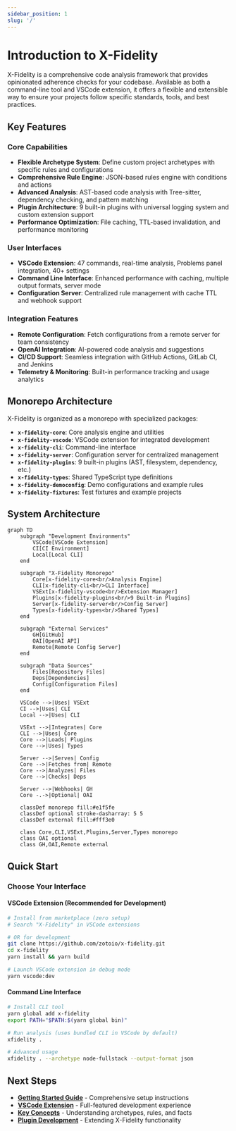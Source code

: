 ```yaml
---
sidebar_position: 1
slug: '/'
---
```


# Introduction to X-Fidelity

X-Fidelity is a comprehensive code analysis framework that provides opinionated adherence checks for your codebase. Available as both a command-line tool and VSCode extension, it offers a flexible and extensible way to ensure your projects follow specific standards, tools, and best practices.

## Key Features

### Core Capabilities
- **Flexible Archetype System**: Define custom project archetypes with specific rules and configurations
- **Comprehensive Rule Engine**: JSON-based rules engine with conditions and actions
- **Advanced Analysis**: AST-based code analysis with Tree-sitter, dependency checking, and pattern matching
- **Plugin Architecture**: 9 built-in plugins with universal logging system and custom extension support
- **Performance Optimization**: File caching, TTL-based invalidation, and performance monitoring

### User Interfaces
- **VSCode Extension**: 47 commands, real-time analysis, Problems panel integration, 40+ settings
- **Command Line Interface**: Enhanced performance with caching, multiple output formats, server mode
- **Configuration Server**: Centralized rule management with cache TTL and webhook support

### Integration Features
- **Remote Configuration**: Fetch configurations from a remote server for team consistency
- **OpenAI Integration**: AI-powered code analysis and suggestions
- **CI/CD Support**: Seamless integration with GitHub Actions, GitLab CI, and Jenkins
- **Telemetry & Monitoring**: Built-in performance tracking and usage analytics

## Monorepo Architecture

X-Fidelity is organized as a monorepo with specialized packages:

- **`x-fidelity-core`**: Core analysis engine and utilities
- **`x-fidelity-vscode`**: VSCode extension for integrated development
- **`x-fidelity-cli`**: Command-line interface
- **`x-fidelity-server`**: Configuration server for centralized management
- **`x-fidelity-plugins`**: 9 built-in plugins (AST, filesystem, dependency, etc.)
- **`x-fidelity-types`**: Shared TypeScript type definitions
- **`x-fidelity-democonfig`**: Demo configurations and example rules
- **`x-fidelity-fixtures`**: Test fixtures and example projects

## System Architecture

```mermaid
graph TD
    subgraph "Development Environments"
        VSCode[VSCode Extension]
        CI[CI Environment]
        Local[Local CLI]
    end

    subgraph "X-Fidelity Monorepo"
        Core[x-fidelity-core<br/>Analysis Engine]
        CLI[x-fidelity-cli<br/>CLI Interface]
        VSExt[x-fidelity-vscode<br/>Extension Manager]
        Plugins[x-fidelity-plugins<br/>9 Built-in Plugins]
        Server[x-fidelity-server<br/>Config Server]
        Types[x-fidelity-types<br/>Shared Types]
    end

    subgraph "External Services"
        GH[GitHub]
        OAI[OpenAI API]
        Remote[Remote Config Server]
    end

    subgraph "Data Sources"
        Files[Repository Files]
        Deps[Dependencies]
        Config[Configuration Files]
    end

    VSCode -->|Uses| VSExt
    CI -->|Uses| CLI
    Local -->|Uses| CLI

    VSExt -->|Integrates| Core
    CLI -->|Uses| Core
    Core -->|Loads| Plugins
    Core -->|Uses| Types

    Server -->|Serves| Config
    Core -->|Fetches from| Remote
    Core -->|Analyzes| Files
    Core -->|Checks| Deps

    Server -->|Webhooks| GH
    Core -.->|Optional| OAI

    classDef monorepo fill:#e1f5fe
    classDef optional stroke-dasharray: 5 5
    classDef external fill:#fff3e0

    class Core,CLI,VSExt,Plugins,Server,Types monorepo
    class OAI optional
    class GH,OAI,Remote external
```

## Quick Start

### Choose Your Interface

#### VSCode Extension (Recommended for Development)
```bash
# Install from marketplace (zero setup)
# Search "X-Fidelity" in VSCode extensions

# OR for development
git clone https://github.com/zotoio/x-fidelity.git
cd x-fidelity
yarn install && yarn build

# Launch VSCode extension in debug mode
yarn vscode:dev
```

#### Command Line Interface
```bash
# Install CLI tool
yarn global add x-fidelity
export PATH="$PATH:$(yarn global bin)"

# Run analysis (uses bundled CLI in VSCode by default)
xfidelity .

# Advanced usage
xfidelity . --archetype node-fullstack --output-format json
```

## Next Steps

- **[Getting Started Guide](/docs/getting-started)** - Comprehensive setup instructions
- **[VSCode Extension](/docs/vscode-extension/overview)** - Full-featured development experience  
- **[Key Concepts](/docs/key-concepts)** - Understanding archetypes, rules, and facts
- **[Plugin Development](/docs/plugins/overview)** - Extending X-Fidelity functionality
